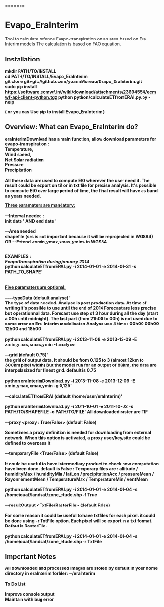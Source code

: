 =======
# Evapo_EraInterim
Tool to calculate refence Evapo-transpiration on an area based on Era Interim models
The calculation is based on FAO equation. 


<h2>Installation<b></h2>

mkdir PATH/TO/INSTALL <br>
cd  PATH/TO/INSTALL/Evapo_EraInterim <br>
git clone git+git://github.com/yoannMoreau/Evapo_EraInterim.git <br>
sudo pip install https://software.ecmwf.int/wiki/download/attachments/23694554/ecmwf-api-client-python.tgz 
python python/calculateETfromERAI.py.py -help <br>

( or you cas Use pip to install Evapo_EraInterim )

<h2>Overview: What can Evapo_EraInterim do?</h2>

eraInterimDownload has a main function, allow download parameters for evapo-transpiration : <br>
Temperature, <br>
Wind speed, <br>
Net Solar radiation <br>
Pressure <br>
Precipitation <br>
<br>
All these data are used to compute Et0 wherever the user need it. The result could be export on tif or in txt file
for precise analysis. 
It's possible to compute Et0 over large period of time, the final result will have as band as years needed.

<u>Three paramaters are mandatory: <br><br></u>
<b>--Interval needed : </b><br>
init date <dateStart YYYY-MM-DD>' AND end date <dateEnd YY-MM-DD>'
<br><br> 
<b>--Area needed </b><br>
shapefile <pathToShapefile> (srs is not important because it will be reprojected in WGS84)
OR 
--Extend <xmin,ymax,xmax,ymin> in WGS84
<br><br>

<b>EXAMPLES :</b><br>
<i>EvapoTranspiration during january 2014 <br></i>
python calculateETfromERAI.py -i 2014-01-01 -e 2014-01-31 -s PATH_TO_SHAPE'<br>
<br><br>
<u>Five paramaters are optional: </u><br><br>
<b>----typeData <Type of Data : analyse or forcast >  (default analyse)'</b><br>
The type of data needed. 
Analyse is post production data. At time of writing it's possible to use until the end of 2014
Forecast are less precise but operationnal data. 
Forecast use step of 3 hour during all the day (start a 00h until midnight). 
The last part (from 21h00 to 00h) is not used due to some error on Era-Interim modelisaton
Analyse use 4 time : 00h00 06h00 12h00 and 18h00
<br><br>
python calculateETfromERAI.py -i 2013-11-08 -e 2013-12-09 -E xmin,ymax,xmax,ymin -t analyse
<br><br>
<b>--grid <grid size> (default 0.75)' </b><br>
the grid of output data. It should be from 0.125 to 3 (almost  12km to 300km pixel width) But the model 
run for an output of 80km, the data are interpolasized for finest grid.
default is 0.75
<br><br>
python eraInterimDownload.py  -i 2013-11-08 -e 2013-12-09 -E xmin,ymax,xmax,ymin -g 0,125'
<br><br>
<b>--calculateETfromERAI <Path to downloaded EvapoTranspiration> (default /home/user/eraInterim)'</b>
<br><br>
python eraInterimDownload.py -i 2011-10-01 -e 2011-10-02 -s PATH/TO/SHAPEFILE -o PATH/TO/FILE'
All downloaded raster are TIF 
<br><br>
<b>--proxy <proxy : True/False></b> (default False)
<br><br>
Sometimes a proxy definition is needed for downloading from external network.
When this option is activated, a proxy user/key/site could be defined to overpass it
<br><br>
<b>--temporaryFile <True/False></b> (default False)
<br><br>
It could be useful to have intermediary product to check how computation have been done.
default is False :
Temporary files are : 
altitude / humidityMax / humidityMin / latLon / precipitationAcc / pressureMean / RayonnementMean / TemperatureMax / TemperatureMin / ventMean
<br><br>
python calculateETfromERAI.py -i 2014-01-01 -e 2014-01-04 -s /home/ouaf/landsat/zone_etude.shp -f True
<br><br>
<b>--resultOutput <TxtFile/RasterFile></b> (default False)
<br><br>
For some reason it could be useful to have txtfiles for each pixel. it could be done using -r TxtFile option.
Each pixel will be export in a txt format.
Defaut is RasterFile.
<br><br>
python calculateETfromERAI.py -i 2014-01-01 -e 2014-01-04 -s /home/ouaf/landsat/zone_etude.shp -r TxtFile


<h2>Important Notes </h2>

All downloaded and processed images are stored by default in your home directory in eraInterim forlder: ~/eraInterim
<br><br>
To Do List
<br><br>
Improve console output<br>
Maintain with bug error <br>

